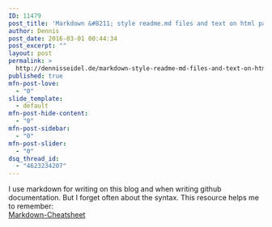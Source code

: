 ```yaml
---
ID: 11479
post_title: 'Markdown &#8211; style readme.md files and text on html pages simple then with html'
author: Dennis
post_date: 2016-03-01 00:44:34
post_excerpt: ""
layout: post
permalink: >
  http://dennisseidel.de/markdown-style-readme-md-files-and-text-on-html-pages-simple-then-with-html/
published: true
mfn-post-love:
  - "0"
slide_template:
  - default
mfn-post-hide-content:
  - "0"
mfn-post-sidebar:
  - "0"
mfn-post-slider:
  - "0"
dsq_thread_id:
  - "4623234207"
---
```

I use markdown for writing on this blog and when writing github documentation. But I forget often about the syntax. This resource helps me to remember:  
[Markdown-Cheatsheet](https://github.com/adam-p/markdown-here/wiki/Markdown-Cheatsheet)